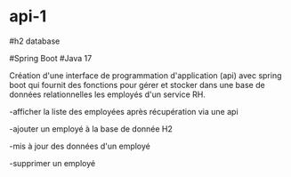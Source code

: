 # api-1

#h2 database


#Spring Boot #Java 17

Création d'une  interface de programmation d'application  (api) avec spring boot qui fournit des fonctions  pour gérer et stocker dans une base de données relationnelles les employés d'un service RH.

-afficher la liste des employées après récupération via une api

-ajouter un employé à la base de donnée H2

-mis à jour des données d'un employé

-supprimer un employé
